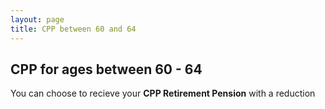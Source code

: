 ```yaml
---
layout: page
title: CPP between 60 and 64
---
```


## CPP for ages between 60 - 64

You can choose to recieve your **CPP Retirement Pension** with a reduction
